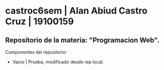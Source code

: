 # castroc6sem | Alan Abiud Castro Cruz | 19100159
## Repositorio de la materia: "Programacion Web".
Componentes del repositorio:  
- Vacio | Prueba, modificado desde rep local.